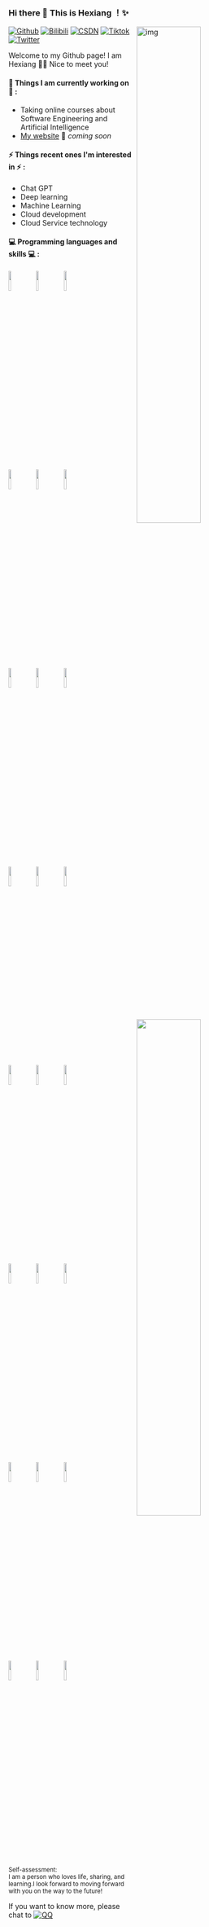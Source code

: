 

### Hi there 👋 This is Hexiang ！✨ 
<img align="right" alt="img" src="https://img-blog.csdnimg.cn/5c63dc7bafd64824ac45bfe3d86d026e.png" width="50%" height="auto" />

[![Github](https://img.shields.io/badge/-Github-000?style=flat&logo=Github&logoColor=white)](https://github.com/hexiang10)
[![Bilibili](https://img.shields.io/badge/-Bilibili-blue?style=flat&logo=Bilibili&logoColor=pink)](https://space.bilibili.com/495642569)
[![CSDN](https://img.shields.io/badge/-CSDN-c14438?style=flat&logo=Coil&logoColor=white)](https://blog.csdn.net/HXBest)
[![Tiktok](https://img.shields.io/badge/-Tiktok-000?style=flat&logo=Tiktok&logoColor=white)](https://img-blog.csdnimg.cn/171ec1f211204eac90ec6646a113cd85.jpeg)
[![Twitter](https://img.shields.io/badge/-Twitter-white?style=flat&logo=Twitter&logoColor=blue)](https://twitter.com/Xiang_He_)

Welcome to my Github page! I am Hexiang 🙋‍♂️ Nice to meet you! 


#### 🌱 Things I am currently working on 🌱 : 

- Taking online courses about Software Engineering and Artificial Intelligence
- [My website](https://github.com/hexiang10) 🚀 *coming soon*


#### ⚡ Things recent ones I'm interested in ⚡ : 

- Chat GPT
- Deep learning
- Machine Learning 
- Cloud development
- Cloud Service technology

#### :computer: Programming languages and skills :computer: : 

<p>
<img width="50%" align="right" src="https://github-readme-stats.vercel.app/api?username=hexiang10&hide_title=false&hide_border=true&show_icons=true&include_all_commits=true&locale=cn" />
<img width="50%" align="right" src="https://github-readme-stats.vercel.app/api/top-langs/?username=hexiang10&hide_title=true&hide_border=true&layout=compact&local=cn" />
<code><img width="10%" src="https://www.vectorlogo.zone/logos/java/java-horizontal.svg"></code>
<code><img width="10%" src="https://www.vectorlogo.zone/logos/cmake/cmake-ar21.svg"></code>
<code><img width="10%" src="https://www.vectorlogo.zone/logos/python/python-horizontal.svg"></code>
<br />
<code><img width="10%" src="https://www.vectorlogo.zone/logos/springio/springio-ar21.svg"></code>
<code><img width="10%" src="https://www.vectorlogo.zone/logos/alibabacloud/alibabacloud-ar21.svg"></code>
<code><img width="10%" src="https://www.vectorlogo.zone/logos/mysql/mysql-ar21.svg"></code>
<br />
<code><img width="10%" src="https://www.vectorlogo.zone/logos/redis/redis-ar21.svg"></code>
<code><img width="10%" src="https://www.vectorlogo.zone/logos/mongodb/mongodb-ar21.svg"></code>
<code><img width="10%" src="https://www.vectorlogo.zone/logos/elastic/elastic-ar21.svg"></code>
<br />
<code><img width="10%" src="https://www.vectorlogo.zone/logos/rabbitmq/rabbitmq-ar21.svg"></code>
<code><img width="10%" src="https://www.vectorlogo.zone/logos/minioio/minioio-ar21.svg"></code>
<code><img width="10%" src="https://www.vectorlogo.zone/logos/nginx/nginx-ar21.svg"></code>
<br />
<code><img width="10%" src="https://www.vectorlogo.zone/logos/git-scm/git-scm-ar21.svg"></code>
<code><img width="10%" src="https://raw.githubusercontent.com/gilbarbara/logos/1f372be75689d73cae89b6de808149b606b879e1/logos/maven.svg"></code>
<code><img width="10%" src="https://www.vectorlogo.zone/logos/jenkins/jenkins-ar21.svg"></code>
<br />
<code><img width="10%" src="https://www.vectorlogo.zone/logos/linuxfoundation/linuxfoundation-ar21.svg"></code>
<code><img width="10%" src="https://www.vectorlogo.zone/logos/centos/centos-ar21.svg"></code>
<code><img width="10%" src="https://www.vectorlogo.zone/logos/docker/docker-ar21.svg"></code>
<br />
<code><img width="10%" src="https://www.vectorlogo.zone/logos/vuejs/vuejs-ar21.svg"></code>
<code><img width="10%" src="https://www.vectorlogo.zone/logos/js_webpack/js_webpack-ar21.svg"></code>
<code><img width="10%" src="https://www.vectorlogo.zone/logos/nodejs/nodejs-ar21.svg"></code>
<br />
<code><img width="10%" src="https://www.vectorlogo.zone/logos/jetbrains/jetbrains-ar21.svg"></code>
<code><img width="10%" src="https://www.vectorlogo.zone/logos/eclipse/eclipse-ar21.svg"></code>
<code><img width="10%" src="https://www.vectorlogo.zone/logos/visualstudio_code/visualstudio_code-ar21.svg"></code>
</p>

<sub>Self-assessment: <br/>I am a person who loves life, sharing, and learning.I look forward to moving forward with you on the way to the future!</sub>

If you want to know more, please chat to [![QQ](https://img.shields.io/badge/-172837855-white?style=flat&logo=tencentqq&logoColor=black)](https://github.com/hexiang10)

